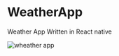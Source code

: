 # WeatherApp
Weather App Written in React native

![wheather app](https://user-images.githubusercontent.com/65708530/133415142-98797ada-95b8-495c-bc02-9bb1932e239f.JPG)
